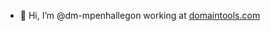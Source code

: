 - 👋 Hi, I’m @dm-mpenhallegon working at [domaintools.com](DomainTools)

<!---
dm-mpenhallegon/dm-mpenhallegon is a ✨ special ✨ repository because its `README.md` (this file) appears on your GitHub profile.
You can click the Preview link to take a look at your changes.
--->
